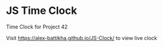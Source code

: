 # JS Time Clock
Time Clock for Project 42

Visit https://alex-battikha.github.io/JS-Clock/ to view live clock
